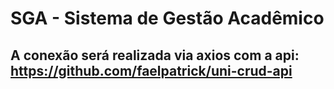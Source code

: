 # SGA - Sistema de Gestão Acadêmico 


## A conexão será realizada via axios com a api: https://github.com/faelpatrick/uni-crud-api
